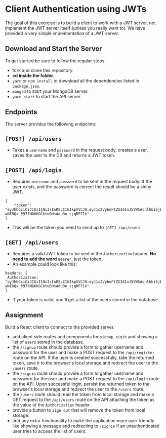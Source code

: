 # Client Authentication using JWTs

The goal of this exercise is to build a client to work with a JWT server, not implement the JWT server itself (unless you really want to). We have provided a very simple implementation of a JWT server.

## Download and Start the Server

To get started be sure to follow the regular steps:

* fork and clone this repository.
* **cd inside the folder**.
* `yarn` or `npm install` to download all the dependencies listed in `package.json`.
* `mongod` to start your MongoDB server.
* `yarn start` to start the API server.

## Endpoints

The server provides the following endpoints:

## `[POST] /api/users`

* Takes a `username` and `password` in the request body, creates a user, saves the user to the DB and returns a JWT token.

## `[POST] /api/login`

* Requires `username` and `password` to be sent in the request body. If the user exists, and the password is correct the result should be a shiny JWT.

```
{
    "token": "eyJhbGciOiJIUzI1NiIsInR5cCI6IkpXVCJ9.eyJ1c2VybmFtZSI6InJ5YW5Acnlhbi5jb20iLCJpYXQiOjE1MTYyOTQ1NzMsImV4cCI6MTUxNjI5ODE3M30.Uv4Sr-wNIRQx_P977NG6HGCktuDHsAdu3o_sjqRP71k"
}
```

* This will be the token you need to send up to `[GET] /api/users`

## `[GET] /api/users`

* Requires a valid JWT token to be sent in the `Authorization` header. **No need to add the word** `Bearer`, just the token.
* An example could look like this:

```
headers: {
 Authorization: "eyJhbGciOiJIUzI1NiIsInR5cCI6IkpXVCJ9.eyJ1c2VybmFtZSI6InJ5YW5Acnlhbi5jb20iLCJpYXQiOjE1MTYyOTQ1NzMsImV4cCI6MTUxNjI5ODE3M30.Uv4Sr-wNIRQx_P977NG6HGCktuDHsAdu3o_sjqRP71k"
}
```

* If your token is valid, you'll get a list of the users stored in the database.

## Assignment

Build a React client to connect to the provided server.

* add client side routes and components for `signup`, `sigin` and showing a list of `users` stored in the database.
* the `/signup` route should provide a form to gather username and password for the user and make a POST request to the `/api/register` route on the API. If the user is created successfully, take the returned token, save it to the browser's local storage and redirect the user to the `/users` route.
* the `/signin` route should provide a form to gather username and password for the user and make a POST request to the `/api/login` route on the API. Upon successful login, persist the returned token to the browser's local storage and redirect the user to the `/users` route.
* the `/users` route should read the token from local storage and make a GET request to the `/api/users` route on the API attaching the token as the value of the `Authorization` header.
* provide a button to `sign out` that will remove the token from local storage.
* add any extra functionality to make the application more user friendly like showing a message and redirecting to `/signin` if an unauthenticated user tries to access the list of users.
